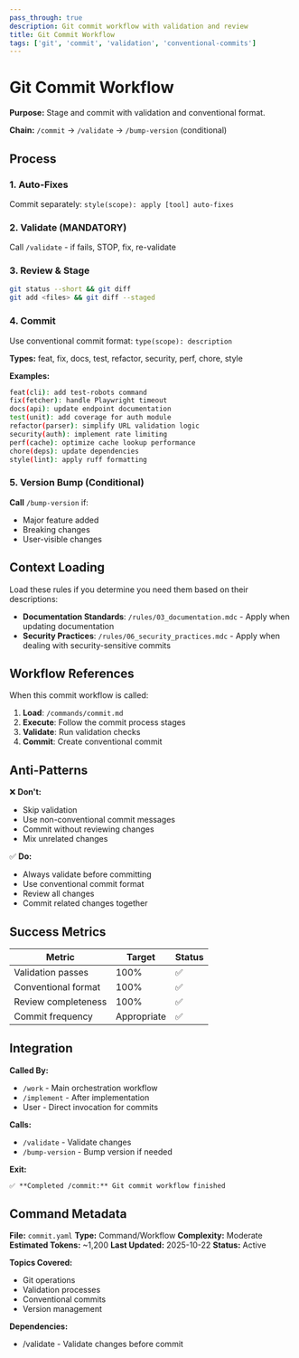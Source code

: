 ```yaml
---
pass_through: true
description: Git commit workflow with validation and review
title: Git Commit Workflow
tags: ['git', 'commit', 'validation', 'conventional-commits']
---
```


# Git Commit Workflow

**Purpose:** Stage and commit with validation and conventional format.

**Chain:** `/commit` → `/validate` → `/bump-version` (conditional)

## Process

### 1. Auto-Fixes

Commit separately: `style(scope): apply [tool] auto-fixes`

### 2. Validate (MANDATORY)

Call `/validate` - if fails, STOP, fix, re-validate

### 3. Review & Stage

```bash
git status --short && git diff
git add <files> && git diff --staged
```

### 4. Commit

Use conventional commit format: `type(scope): description`

**Types:** feat, fix, docs, test, refactor, security, perf, chore, style

**Examples:**

```bash
feat(cli): add test-robots command
fix(fetcher): handle Playwright timeout
docs(api): update endpoint documentation
test(unit): add coverage for auth module
refactor(parser): simplify URL validation logic
security(auth): implement rate limiting
perf(cache): optimize cache lookup performance
chore(deps): update dependencies
style(lint): apply ruff formatting
```

### 5. Version Bump (Conditional)

**Call** `/bump-version` if:

- Major feature added
- Breaking changes
- User-visible changes

## Context Loading

Load these rules if you determine you need them based on their descriptions:

- **Documentation Standards**: `/rules/03_documentation.mdc` - Apply when updating documentation
- **Security Practices**: `/rules/06_security_practices.mdc` - Apply when dealing with security-sensitive commits

## Workflow References

When this commit workflow is called:

1. **Load**: `/commands/commit.md`
2. **Execute**: Follow the commit process stages
3. **Validate**: Run validation checks
4. **Commit**: Create conventional commit

## Anti-Patterns

❌ **Don't:**

- Skip validation
- Use non-conventional commit messages
- Commit without reviewing changes
- Mix unrelated changes

✅ **Do:**

- Always validate before committing
- Use conventional commit format
- Review all changes
- Commit related changes together

## Success Metrics

| Metric | Target | Status |
|--------|--------|--------|
| Validation passes | 100% | ✅ |
| Conventional format | 100% | ✅ |
| Review completeness | 100% | ✅ |
| Commit frequency | Appropriate | ✅ |

## Integration

**Called By:**

- `/work` - Main orchestration workflow
- `/implement` - After implementation
- User - Direct invocation for commits

**Calls:**

- `/validate` - Validate changes
- `/bump-version` - Bump version if needed

**Exit:**

```markdown
✅ **Completed /commit:** Git commit workflow finished
```

## Command Metadata

**File:** `commit.yaml`
**Type:** Command/Workflow
**Complexity:** Moderate
**Estimated Tokens:** ~1,200
**Last Updated:** 2025-10-22
**Status:** Active

**Topics Covered:**

- Git operations
- Validation processes
- Conventional commits
- Version management

**Dependencies:**

- /validate - Validate changes before commit
